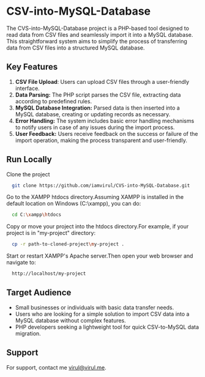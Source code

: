 
# CSV-into-MySQL-Database

The CVS-into-MySQL-Database project is a PHP-based tool designed to read data from CSV files and seamlessly import it into a MySQL database. This straightforward system aims to simplify the process of transferring data from CSV files into a structured MySQL database.


## Key Features

1. **CSV File Upload**: Users can upload CSV files through a user-friendly interface.
2. **Data Parsing:** The PHP script parses the CSV file, extracting data according to predefined rules.
3. **MySQL Database Integration:** Parsed data is then inserted into a MySQL database, creating or updating records as necessary.
4. **Error Handling:** The system includes basic error handling mechanisms to notify users in case of any issues during the import process.
5. **User Feedback:** Users receive feedback on the success or failure of the import operation, making the process transparent and user-friendly.
## Run Locally

Clone the project

```bash
  git clone https://github.com/iamvirul/CVS-into-MySQL-Database.git
```

Go to the XAMPP htdocs directory.Assuming XAMPP is installed in the default location on Windows (C:\xampp), you can do:

```bash
  cd C:\xampp\htdocs
```

Copy or move your project into the htdocs directory.For example, if your project is in "my-project" directory:

```bash
  cp -r path-to-cloned-project\my-project .
```

Start or restart XAMPP's Apache server.Then open your web browser and navigate to:

```bash
  http://localhost/my-project
```



## Target Audience

- Small businesses or individuals with basic data transfer needs.
- Users who are looking for a simple solution to import CSV data into a MySQL database without complex features.
- PHP developers seeking a lightweight tool for quick CSV-to-MySQL data migration.
## Support

For support, contact me virul@virul.me.

